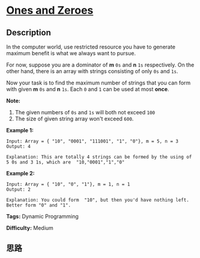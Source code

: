 # [Ones and Zeroes][title]

## Description

In the computer world, use restricted resource you have to generate maximum
benefit is what we always want to pursue.

For now, suppose you are a dominator of **m** `0s` and **n** `1s`
respectively. On the other hand, there is an array with strings consisting of
only `0s` and `1s`.

Now your task is to find the maximum number of strings that you can form with
given **m** `0s` and **n** `1s`. Each `0` and `1` can be used at most
**once**.

**Note:**

  1. The given numbers of `0s` and `1s` will both not exceed `100`
  2. The size of given string array won't exceed `600`.



**Example 1:**
            Input: Array = { "10", "0001", "111001", "1", "0"}, m = 5, n = 3    Output: 4        Explanation: This are totally 4 strings can be formed by the using of 5 0s and 3 1s, which are  "10,"0001","1","0"    



**Example 2:**
            Input: Array = { "10", "0", "1"}, m = 1, n = 1    Output: 2        Explanation: You could form  "10", but then you'd have nothing left. Better form "0" and "1".    




**Tags:** Dynamic Programming

**Difficulty:** Medium

## 思路

[title]: https://leetcode.com/problems/ones-and-zeroes
